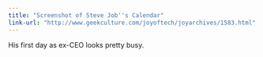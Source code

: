 ```yaml
---
title: "Screenshot of Steve Job''s Calendar"
link-url: "http://www.geekculture.com/joyoftech/joyarchives/1583.html"
---
```

<p>His first day as ex-CEO looks pretty busy.</p>
